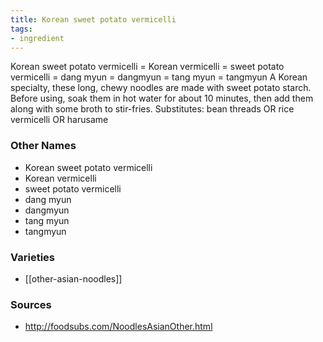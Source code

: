 ```yaml
---
title: Korean sweet potato vermicelli
tags:
- ingredient
---
```

Korean sweet potato vermicelli = Korean vermicelli = sweet potato vermicelli = dang myun = dangmyun = tang myun = tangmyun A Korean specialty, these long, chewy noodles are made with sweet potato starch. Before using, soak them in hot water for about 10 minutes, then add them along with some broth to stir-fries. Substitutes: bean threads OR rice vermicelli OR harusame

### Other Names

* Korean sweet potato vermicelli
* Korean vermicelli
* sweet potato vermicelli
* dang myun
* dangmyun
* tang myun
* tangmyun

### Varieties

* [[other-asian-noodles]]

### Sources
* http://foodsubs.com/NoodlesAsianOther.html
